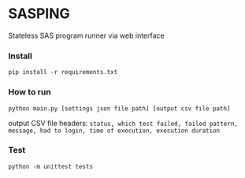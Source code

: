 # SASPING

Stateless SAS program runner via web interface

### Install

`pip install -r requirements.txt`

### How to run

`python main.py [settings json file path] [output csv file path]`

output CSV file headers:
`status, which test failed, failed pattern, message, had to login, time of execution, execution duration`


### Test
`python -m unittest tests`
